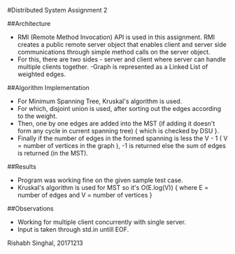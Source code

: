 #Distributed System Assignment 2

##Architecture
- RMI (Remote Method Invocation) API is used in this assignment. RMI creates a public remote server object that enables client and server side communications through simple method calls on the server object.
- For this, there are two sides - server and client where server can handle multiple
  clients together.
-Graph is represented as a Linked List of weighted edges. 

##Algorithm Implementation
- For Minimum Spanning Tree, Kruskal's algorithm is used. 
- For which, disjoint union is used, after sorting out the edges according to
  the weight.
- Then, one by one edges are added into the MST (if adding it doesn't form any
  cycle in current spanning tree) { which is checked by DSU }.
- Finally if the number of edges in the formed spanning is less the V - 1 (
  V = number of vertices in the graph ), -1 is returned else the sum of edges is
  returned (in the MST).

##Results
- Program was working fine on the given sample test case.
- Kruskal's algorithm is used for MST so it's O(E.log(V)) { where E = number of
  edges and V = number of vertices }

##Observations
- Working for multiple client concurrently with single server.
- Input is taken through std.in untill EOF.


Rishabh Singhal, 20171213



